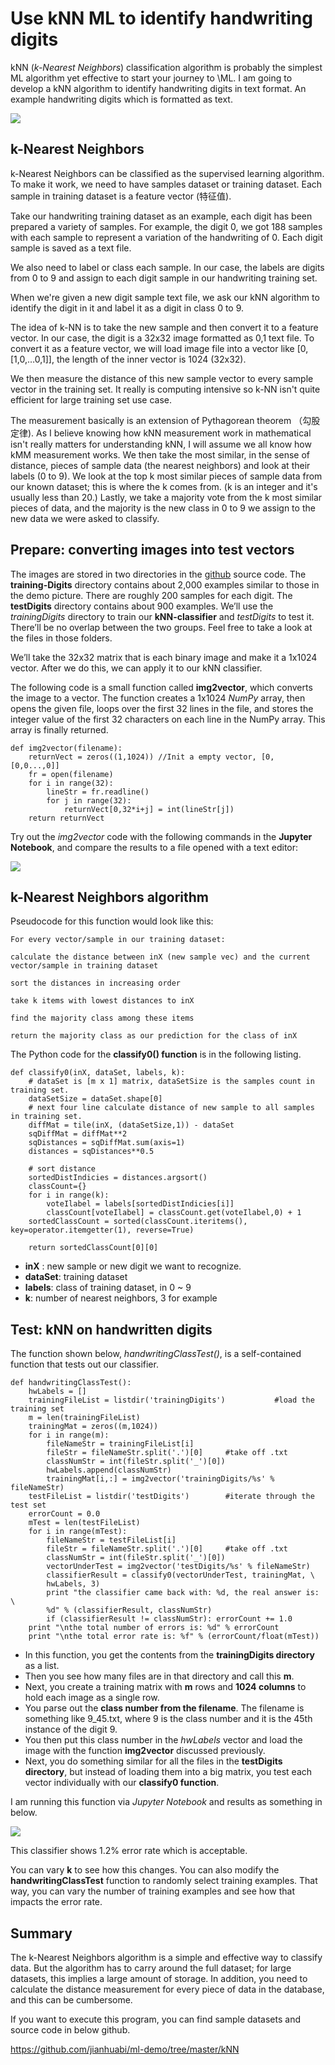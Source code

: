 # Use kNN ML to identify handwriting digits

kNN (*k-Nearest Neighbors*) classification algorithm is probably the simplest ML algorithm yet effective to start your journey to \ML. I am going to develop a kNN algorithm to identify handwriting digits in text format. An example handwriting digits which is formatted as text.

![](https://i.imgur.com/vn1ts9n.jpg)

## k-Nearest Neighbors

k-Nearest Neighbors can be classified as the supervised learning algorithm. To make it work, we need to have samples dataset or training dataset. Each sample in training dataset is a feature vector (特征值).

Take our handwriting training dataset as an example, each digit has been prepared a variety of samples. For example, the digit 0, we got 188 samples with each sample to represent a variation of the handwriting of 0. Each digit sample is saved as a text file.

We also need to label or class each sample. In our case, the labels are digits from 0 to 9 and assign to each digit sample in our handwriting training set.

When we're given a new digit sample text file, we ask our kNN algorithm to identify the digit in it and label it as a digit in class 0 to 9.

The idea of k-NN is to take the new sample and then convert it to a feature vector. In our case, the digit is a 32x32 image formatted as 0,1 text file. To convert it as a feature vector, we will load image file into a vector like [0, [1,0,…0,1]], the length of the inner vector is 1024 (32x32).

We then measure the distance of this new sample vector to every sample vector in the training set. It really is computing intensive so k-NN isn't quite efficient for large training set use case.

The measurement basically is an extension of Pythagorean theorem （勾股定律). As I believe knowing how kNN measurement work in mathematical isn't really matters for understanding kNN, I will assume we all know how kMM measurement works. We then take the most similar, in the sense of distance, pieces of sample data (the nearest neighbors) and look at their labels (0 to 9). We look at the top k most similar pieces of sample data from our known dataset; this is where the k comes from. (k is an integer and it's usually less than 20.) Lastly, we take a majority vote from the k most similar pieces of data, and the majority is the new class in 0 to 9 we assign to the new data we were asked to classify.

## Prepare: converting images into test vectors


The images are stored in two directories in the [github](https://github.com/jianhuabi/ml-demo/tree/master/kNN) source code. The **training-Digits** directory contains about 2,000 examples similar to those in the demo picture. There are roughly 200 samples for each digit. The **testDigits** directory contains about 900 examples. We’ll use the *trainingDigits* directory to train our **kNN-classifier** and *testDigits* to test it. There’ll be no overlap between the two groups. Feel free to take a look at the files in those folders.

We’ll take the 32x32 matrix that is each binary image and make it a 1x1024 vector. After we do this, we can apply it to our kNN classifier.

The following code is a small function called **img2vector**, which converts the image to a vector. The function creates a 1x1024 *NumPy* array, then opens the given file, loops over the first 32 lines in the file, and stores the integer value of the first 32 characters on each line in the NumPy array. This array is finally returned.

```python=
def img2vector(filename):
    returnVect = zeros((1,1024)) //Init a empty vector, [0, [0,0...,0]]
    fr = open(filename)
    for i in range(32):
        lineStr = fr.readline()
        for j in range(32):
            returnVect[0,32*i+j] = int(lineStr[j])
    return returnVect
```

Try out the *img2vector* code with the following commands in the **Jupyter Notebook**, and compare the results to a file opened with a text editor: 

![](https://i.imgur.com/Jk6fnRc.png)

##  k-Nearest Neighbors algorithm 
Pseudocode for this function would look like this:

```
For every vector/sample in our training dataset:

calculate the distance between inX (new sample vec) and the current vector/sample in training dataset

sort the distances in increasing order

take k items with lowest distances to inX

find the majority class among these items

return the majority class as our prediction for the class of inX
```

The Python code for the **classify0() function** is in the following listing.

```python=
def classify0(inX, dataSet, labels, k):
    # dataSet is [m x 1] matrix, dataSetSize is the samples count in training set. 
    dataSetSize = dataSet.shape[0]
    # next four line calculate distance of new sample to all samples in training set.
    diffMat = tile(inX, (dataSetSize,1)) - dataSet
    sqDiffMat = diffMat**2
    sqDistances = sqDiffMat.sum(axis=1)
    distances = sqDistances**0.5
    
    # sort distance
    sortedDistIndicies = distances.argsort()     
    classCount={}   
    for i in range(k):
        voteIlabel = labels[sortedDistIndicies[i]]
        classCount[voteIlabel] = classCount.get(voteIlabel,0) + 1
    sortedClassCount = sorted(classCount.iteritems(), key=operator.itemgetter(1), reverse=True)
    
    return sortedClassCount[0][0]
```

* **inX** : new sample or new digit we want to recognize.
* **dataSet**: training dataset
* **labels**: class of training dataset, in 0 ~ 9
* **k**: number of nearest neighbors, 3 for example

## Test: kNN on handwritten digits 
The function shown below, *handwritingClassTest()*, is a self-contained function that tests out our classifier. 

```python=
def handwritingClassTest():
    hwLabels = []
    trainingFileList = listdir('trainingDigits')           #load the training set
    m = len(trainingFileList)
    trainingMat = zeros((m,1024))
    for i in range(m):
        fileNameStr = trainingFileList[i]
        fileStr = fileNameStr.split('.')[0]     #take off .txt
        classNumStr = int(fileStr.split('_')[0])
        hwLabels.append(classNumStr)
        trainingMat[i,:] = img2vector('trainingDigits/%s' % fileNameStr)
    testFileList = listdir('testDigits')        #iterate through the test set
    errorCount = 0.0
    mTest = len(testFileList)
    for i in range(mTest):
        fileNameStr = testFileList[i]
        fileStr = fileNameStr.split('.')[0]     #take off .txt
        classNumStr = int(fileStr.split('_')[0])
        vectorUnderTest = img2vector('testDigits/%s' % fileNameStr)
        classifierResult = classify0(vectorUnderTest, trainingMat, \
        hwLabels, 3)
        print "the classifier came back with: %d, the real answer is: \
        %d" % (classifierResult, classNumStr)
        if (classifierResult != classNumStr): errorCount += 1.0
    print "\nthe total number of errors is: %d" % errorCount
    print "\nthe total error rate is: %f" % (errorCount/float(mTest))

```

- In this function, you get the contents from the **trainingDigits directory** as a list. 
- Then you see how many files are in that directory and call this **m**. 
- Next, you create a training matrix with **m** rows and **1024 columns** to hold each image as a single row. 
- You parse out the **class number from the filename**. The filename is something like 9_45.txt, where 9 is the class number and it is the 45th instance of the digit 9. 
- You then put this class number in the *hwLabels* vector and load the image with the function **img2vector** discussed previously. 
- Next, you do something similar for all the files in the **testDigits directory**, but instead of loading them into a big matrix, you test each vector individually with our **classify0 function**. 

I am running this function via *Jupyter Notebook* and results as something in below.

![](https://i.imgur.com/KRhbbUN.png)

This classifier shows 1.2% error rate which is acceptable. 

You can vary **k** to see how this changes. You can also modify the **handwritingClassTest** function to randomly select training examples. That way, you can vary the number of training examples and see how that impacts the error rate. 

## Summary 
The k-Nearest Neighbors algorithm is a simple and effective way to classify data. But the algorithm has to carry around the full dataset; for large datasets, this implies a large amount of storage. In addition, you need to calculate the distance measurement for every piece of data in the database, and this can be cumbersome. 

If you want to execute this program, you can find sample datasets and source code in below github.

https://github.com/jianhuabi/ml-demo/tree/master/kNN

